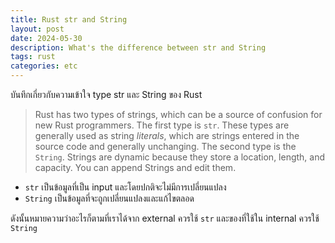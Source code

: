 ```yaml
---
title: Rust str and String
layout: post
date: 2024-05-30
description: What's the difference between str and String
tags: rust
categories: etc
---
```


บันทึกเกี่ยวกับความเข้าใจ type str และ String ของ Rust

> Rust has two types of strings, which can be a source of confusion for new Rust programmers. The first type is `str`. These types are generally used as string *literals*, which are strings entered in the source code and generally unchanging. The second type is the `String`. Strings are dynamic because they store a location, length, and capacity. You can append Strings and edit them.

- `str` เป็นข้อมูลที่เป็น input และโดยปกติจะไม่มีการเปลี่ยนแปลง
- `String` เป็นข้อมูลที่จะถูกเปลี่ยนแปลงและแก้ไขตลอด

ดังนั้นหมายความว่าอะไรก็ตามที่เราได้จาก external ควรใช้ `str` และของที่ใช้ใน internal ควรใช้ `String`
